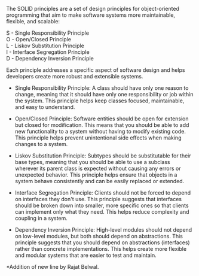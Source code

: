 The SOLID principles are a set of design principles for object-oriented programming that aim to make software systems more maintainable, flexible, and scalable:

S - Single Responsibility Principle  
O - Open/Closed Principle  
L - Liskov Substitution Principle    
I - Interface Segregation Principle  
D - Dependency Inversion Principle  

Each principle addresses a specific aspect of software design and helps developers create more robust and extensible systems.

* Single Responsibility Principle: A class should have only one reason to change, meaning that it should have only one responsibility or job within the system. This principle helps keep classes focused, maintainable, and easy to understand.

* Open/Closed Principle: Software entities should be open for extension but closed for modification. This means that you should be able to add new functionality to a system without having to modify existing code. This principle helps prevent unintentional side effects when making changes to a system.

* Liskov Substitution Principle: Subtypes should be substitutable for their base types, meaning that you should be able to use a subclass wherever its parent class is expected without causing any errors or unexpected behavior. This principle helps ensure that objects in a system behave consistently and can be easily replaced or extended.

* Interface Segregation Principle: Clients should not be forced to depend on interfaces they don't use. This principle suggests that interfaces should be broken down into smaller, more specific ones so that clients can implement only what they need. This helps reduce complexity and coupling in a system.

* Dependency Inversion Principle: High-level modules should not depend on low-level modules, but both should depend on abstractions. This principle suggests that you should depend on abstractions (interfaces) rather than concrete implementations. This helps create more flexible and modular systems that are easier to test and maintain.

*Addition of new line by Rajat Belwal.
